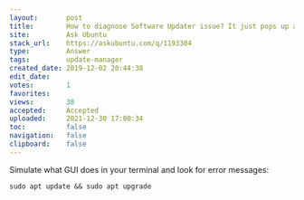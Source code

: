 ```yaml
---
layout:       post
title:        How to diagnose Software Updater issue? It just pops up a window with no content
site:         Ask Ubuntu
stack_url:    https://askubuntu.com/q/1193304
type:         Answer
tags:         update-manager
created_date: 2019-12-02 20:44:38
edit_date:    
votes:        1
favorites:    
views:        30
accepted:     Accepted
uploaded:     2021-12-30 17:00:34
toc:          false
navigation:   false
clipboard:    false
---
```


Simulate what GUI does in your terminal and look for error messages:

``` 
sudo apt update && sudo apt upgrade

```
